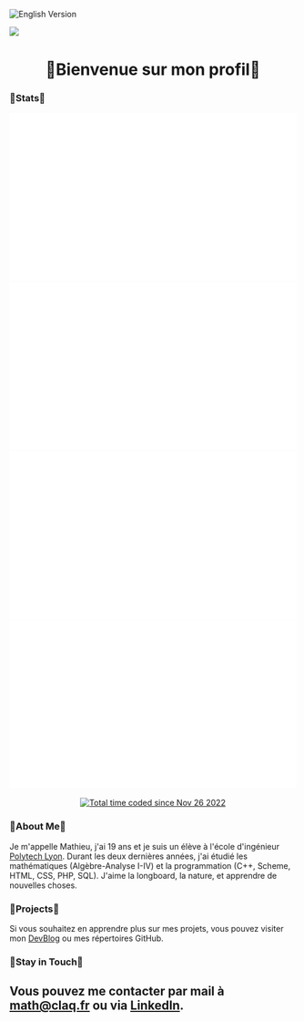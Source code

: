 ![English Version](https://github.com/Claquettes/Claquettes)

![](https://user-images.githubusercontent.com/114826837/204274294-4347eb2f-cb25-429c-9e90-8289991cc5bf.png)
<h1 align="center">🌸Bienvenue sur mon profil🌸</h1>

### 🌺Stats🌺
<div align="center">

<a href="https://github.com/Claquettes/Stats#gh-dark-mode-only">
<img src="https://github.com/Claquettes/Stats/blob/master/generated/overview.svg#gh-dark-mode-only" />
<img src="https://github.com/Claquettes/Stats/blob/master/generated/languages.svg#gh-dark-mode-only" />
</a>
<a href="https://github.com/Claquettes/Stats#gh-light-mode-only">
<img src="https://github.com/Claquettes/Stats/blob/master/generated/overview.svg#gh-dark-mode-only#gh-light-mode-only" />
<img src="https://github.com/Claquettes/Stats/blob/master/generated/languages.svg#gh-dark-mode-only#gh-light-mode-only" />
</a>

</div>
<p align="center">
    <a href="https://wakatime.com/@85363e99-4bd6-4f5d-928a-967ecbb24610"><img src="https://wakatime.com/badge/user/85363e99-4bd6-4f5d-928a-967ecbb24610.svg" alt="Total time coded since Nov 26 2022" /></a>
</p>

### 🌺About Me🌺
Je m'appelle Mathieu, j'ai 19 ans et je suis un élève à l'école d'ingénieur [Polytech Lyon](https://polytech.univ-lyon1.fr/). Durant les deux dernières années, j'ai étudié les mathématiques (Algèbre-Analyse I-IV) et la programmation (C++, Scheme, HTML, CSS, PHP, SQL). J'aime la longboard, la nature, et apprendre de nouvelles choses.

### 🌺Projects🌺
Si vous souhaitez en apprendre plus sur mes projets, vous pouvez visiter mon [DevBlog](https://ponton-mathi.eu/blog) ou mes répertoires GitHub.

### 🌺Stay in Touch🌺
Vous pouvez me contacter par mail à [math@claq.fr](mailto:math@claq.fr) ou via [LinkedIn](https://www.linkedin.com/in/mathieu-ponton/).
----------------------------


<!-- Les badges >

* ![javaScript][javascript]
* [![Express.js][express]][express-url]
* [![Node.js][Node.js]][Node-url]
* [![HTML][HTML5]][HTML-url]
* [![CSS][CSS3]][CSS-url]
* [![Sharp.js][Sharp.js]][Sharp-url]
* [![Socket.io][Socket.io]][Socket-url]
* [![Selenium][Selenium]][Selenium-url]
* [![Python][Python]][Python-url]
* [![C++][C++]][C++-url]
* [![SQL][SQL]][SQL-url]
* [![Socket.io][Socket.io]][Socket-url]
* [![react-native][react-native]][react-native-url]
* [![discord.js][discord.js]][discord.js-url]
* ![steam.js][steam.js]
  
<!-- Les liens --> 
[json]: https://img.shields.io/badge/JSON-000000?&logo=json&logoColor=white
[json-url]: https://www.json.org/json-en.html

[javascript]: https://img.shields.io/badge/JavaScript-F7DF1E?&logo=javascript&logoColor=black
[javascript-url]: https://developer.mozilla.org/fr/docs/Web/JavaScript

[express]: https://img.shields.io/badge/Express.js-404D59?
[express-url]: https://expressjs.com/fr/

[Node.js]: https://img.shields.io/badge/Node.js-43853D?&logo=node.js&logoColor=white
[Node-url]: https://nodejs.org/en/

[HTML5]: https://img.shields.io/badge/HTML5-E34F26?&logo=html5&logoColor=white
[HTML-url]: https://developer.mozilla.org/fr/docs/Web/HTML

[CSS3]: https://img.shields.io/badge/CSS3-1572B6?&logo=css3&logoColor=white
[CSS-url]: https://developer.mozilla.org/fr/docs/Web/CSS

[Sharp.js]: https://img.shields.io/badge/Sharp.js-000000?&logo=sharp.js&logoColor=white
[Sharp-url]: https://sharpjs.com/

[Socket.io]: https://img.shields.io/badge/Socket.io-010101?&logo=socket.io&logoColor=white
[Socket-url]: https://socket.io/

[Selenium]: https://img.shields.io/badge/Selenium-43B02A?&logo=selenium&logoColor=white
[Selenium-url]: https://www.selenium.dev/

[Python]: https://img.shields.io/badge/Python-14354C?&logo=python&logoColor=white
[Python-url]: https://www.python.org/

[SQL]: https://img.shields.io/badge/SQL-025E8C?&logo=sql&logoColor=white
[SQL-url]: https://www.w3schools.com/sql/

[react-native]: https://img.shields.io/badge/React_Native-20232A?&logo=react&logoColor=61DAFB
[react-native-url]: https://reactnative.dev/

[discord.js]: https://img.shields.io/badge/Discord.js-7289DA?style=for-the-badge&logo=discord&logoColor=white
[discord.js-url]: https://discord.js.org/#/

[steam.js]: https://img.shields.io/badge/Steam.js-000000?style=for-the-badge&logo=steam&logoColor=white

